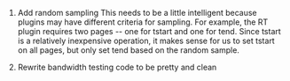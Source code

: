 1. Add random sampling
   This needs to be a little intelligent because plugins may have different
   criteria for sampling.  For example, the RT plugin requires two pages --
   one for tstart and one for tend.  Since tstart is a relatively inexpensive
   operation, it makes sense for us to set tstart on all pages, but only set
   tend based on the random sample.

2. Rewrite bandwidth testing code to be pretty and clean
